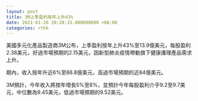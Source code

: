 ```yaml
---
layout: post
title: 3M上季盈利按年上升43%
date: 2021-01-26 20:28:15.000000000 +08:00
categories: rthk
---
```


美國多元化產品製造商3M公布，上季盈利按年上升43%至13.9億美元，每股盈利2.38美元，好過市場預期的2.15美元，因新型肺炎疫情帶動旗下健康護理產品需求上升。

期內，收入按年升近6%至86.8億美元，高過市場預期的近84億美元。

3M預計，今年收入將按年增長5%至8%，並預計今年每股盈利介乎9.2至9.7美元，中位數為9.45美元，低過市場預期的9.52美元。
